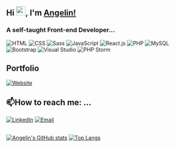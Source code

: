 ## Hi <img src="https://i.imgur.com/mNKBHRT.gif" width="25px" />, I'm [Angelin!](https://dan-angelin.com) 
<h3>A self-taught Front-end Developer...</h3> 


![HTML](https://img.shields.io/badge/-HTML5-%232c3e50?style=for-the-badge&logo=html5)
![CSS](https://img.shields.io/badge/-CSS-%232c3e50?style=for-the-badge&logo=css3)
![Sass](https://img.shields.io/badge/Sass-%232c3e50?style=for-the-badge&logo=sass)
![JavaScript](https://img.shields.io/badge/-JavaScript-%232c3e50?style=for-the-badge&logo=javascript)
![React.js](https://img.shields.io/badge/-React.js-%232c3e50?style=for-the-badge&logo=react)
![PHP](https://img.shields.io/badge/-PHP-%232c3e50?style=for-the-badge&logo=php)
![MySQL](https://img.shields.io/badge/-MySQL-%232c3e50?style=for-the-badge&logo=mysql)
![Bootstrap](https://img.shields.io/badge/-Bootstrap-%232c3e50?style=for-the-badge&logo=Bootstrap)
![Visual Studio](https://img.shields.io/badge/-Visual_Studio_Code-%232c3e50?style=for-the-badge&logo=visual%20studio%20code)
![PHP Storm](https://img.shields.io/badge/-PHP%20Storm-%232c3e50?style=for-the-badge&logo=phpstorm)

## Portfolio
<a href="https://dan-angelin.com/"><img alt="Website" src="https://img.shields.io/badge/www.dan--angelin.com-%232C5263?style=for-the-badge&logo=google-chrome"></a>

## 📫How to reach me: ...
<a href="https://www.linkedin.com/in/angelindan/"><img alt="LinkedIn" src="https://img.shields.io/badge/angelindan-blue?style=flat-square&logo=linkedin"></a>
<a href="mailto:dan.angelin@hotmail.com"><img alt="Email" src="https://img.shields.io/badge/dan.angelin@hotmail.com-B23121?style=flat-square&logo=gmail"></a>
<br><br>

[![Angelin's GitHub stats](https://github-readme-stats.vercel.app/api?username=DanAngelin&show_icons=true&count_private=true&theme=radical)](https://github.com/DanAngelin/github-readme-stats)
[![Top Langs](https://github-readme-stats.vercel.app/api/top-langs/?username=DanAngelin&layout=compact)](https://github.com/anuraghazra/github-readme-stats)

<!--
**DanAngelin/DanAngelin** is a ✨ _special_ ✨ repository because its `README.md` (this file) appears on your GitHub profile.

Here are some ideas to get you started:

- 🔭 I’m currently working on ...
- 🌱 I’m currently learning ...
- 👯 I’m looking to collaborate on ...
- 🤔 I’m looking for help with ...
- 💬 Ask me about ...
- 📫 How to reach me: ...
- 😄 Pronouns: ...
- ⚡ Fun fact: ...
-->
